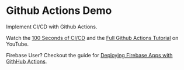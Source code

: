 # Github Actions Demo

Implement CI/CD with Github Actions. 

Watch the [100 Seconds of CI/CD](https://youtu.be/scEDHsr3APg) and the [Full Github Actions Tutorial]() on YouTube. 

Firebase User? Checkout the guide for [Deploying Firebase Apps with GithHub Actions](https://fireship.io/snippets/github-actions-deploy-angular-to-firebase-hosting/). 
